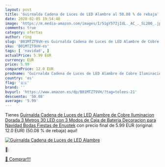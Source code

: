 ```yaml
---
layout: post
title: 'Guirnalda Cadena de Luces de LED Alambre al 50.08 % de rebaja'
date: 2020-02-05 19:54:48
image: 'https://m.media-amazon.com/images/I/51gY57ZjIdL._AC_._SL200_.jpg'
comments: true
category: ofertas
author: ring
slug: 'B01MTZT9VH-es Guirnalda Cadena de Luces de LED Alambre de Cobre...'
sku: 'B01MTZT9VH-es'
tags: [ 'navidad', ]
actualPrice: 5.99 EUR
currency: EUR
price: 5.99
comparePrice: 12.0 EUR
prodname: 'Guirnalda Cadena de Luces de LED Alambre de Cobre Iluminacion Dorada 3 Metros 30 LED con 3 Modos de Caja de Bateria Decoracion para Navidad Bodas Fiestas de Enuotek'
country: 'es'
flag: '🇪🇸'
brand: ''
buyurl: 'https://www.amazon.es/dp/B01MTZT9VH/?tag=tolees-21'
descuento: '50.08'
average: '5.99'
---
```


Tienes [Guirnalda Cadena de Luces de LED Alambre de Cobre Iluminacion Dorada 3 Metros 30 LED con 3 Modos de Caja de Bateria Decoracion para Navidad Bodas Fiestas de Enuotek](https://www.amazon.es/dp/B01MTZT9VH/?tag=tolees-21) con precio final de  5.99 EUR (original: 12.0 EUR) (50.08 %  de rebaja) aqui!

[![Guirnalda Cadena de Luces de LED Alambre](https://m.media-amazon.com/images/I/51gY57ZjIdL._AC_._SL200_.jpg)](https://www.amazon.es/dp/B01MTZT9VH/?tag=tolees-21)

🔎:


[🛒 Comprar!!!](https://www.amazon.es/dp/B01MTZT9VH/?tag=tolees-21)
